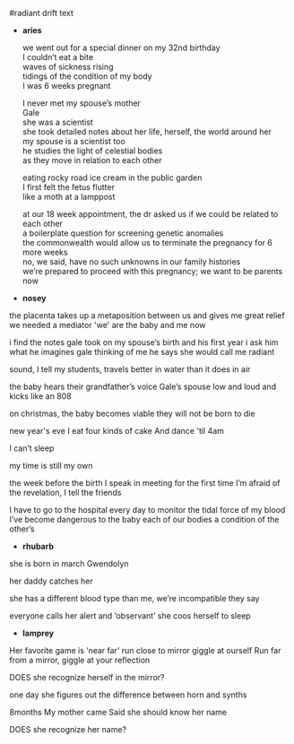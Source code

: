 #radiant drift text

- **aries**

  we went out for a special dinner on my 32nd birthday  
  I couldn’t eat a bite  
  waves of sickness rising  
  tidings of the condition of my body  
  I was 6 weeks pregnant  

  I never met my spouse’s mother  
  Gale  
  she was a scientist  
  she took detailed notes about her life, herself, the world around her  
  my spouse is a scientist too  
  he studies the light of celestial bodies  
  as they move in relation to each other  

  eating rocky road ice cream in the public garden  
  I first felt the fetus flutter  
  like a moth at a lamppost  

  at our 18 week appointment, the dr asked us if we could be related to each other  
  a boilerplate question for screening genetic anomalies  
  the commonwealth would allow us to terminate the pregnancy for 6 more weeks  
  no, we said, have no such unknowns in our family histories  
  we’re prepared to proceed with this pregnancy; we want to be parents now

- **nosey**

the placenta takes up a metaposition between us
and gives me great relief
we needed a mediator
'we' are the baby and me now

i find the notes gale took on my spouse’s birth
and his first year
i ask him what he imagines gale thinking of me
he says she would call me radiant

sound, I tell my students, travels better in water than it does in air

the baby hears their grandfather’s voice
Gale’s spouse
low and loud
and kicks like an 808

on christmas, the baby becomes viable
they will not be born to die

new year's eve
I eat four kinds of cake
And dance 'til 4am

I can’t sleep

my time is still my own

the week before the birth
I speak in meeting for the first time
I’m afraid of the revelation, I tell the friends

I have to go to the hospital every day
to monitor the tidal force of my blood
I’ve become dangerous to the baby
each of our bodies a condition of the other’s

- **rhubarb**

she is born in march
Gwendolyn

her daddy catches her

she has a different blood type than me, we’re incompatible they say

everyone calls her alert and ‘observant’
she coos herself to sleep

- **lamprey**

Her favorite game is ‘near far’ run close to mirror giggle at ourself
Run far from a mirror, giggle at your reflection

DOES she recognize herself in the mirror?

one day she figures out the difference between horn and synths

8months
My mother came
Said she should know her name

DOES she recognize her name?
